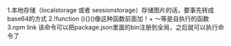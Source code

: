 1.本地存储（localstorage 或者 sessionstorage）存储图片的话，要事先转成base64的方式
2.!function (){}()像这种函数前面加！+ ～等是自执行的函数
3.npm link 该命令可以把package.json里面的bin注册到全局，之后就可以执行命令了
